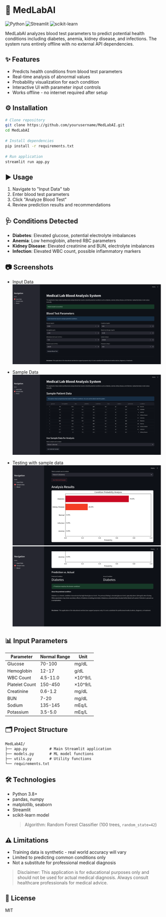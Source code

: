 # 🧪 MedLabAI

![Python](https://img.shields.io/badge/python-3.8%2B-blue)
![Streamlit](https://img.shields.io/badge/streamlit-1.22.0%2B-red)
![scikit-learn](https://img.shields.io/badge/scikit--learn-1.2.2%2B-orange)

MedLabAI analyzes blood test parameters to predict potential health conditions including diabetes, anemia, kidney disease, and infections. The system runs entirely offline with no external API dependencies.

## ✨ Features

- Predicts health conditions from blood test parameters
- Real-time analysis of abnormal values
- Probability visualization for each condition
- Interactive UI with parameter input controls
- Works offline - no internet required after setup

## ⚙️ Installation

```bash
# Clone repository
git clone https://github.com/yourusername/MedLabAI.git
cd MedLabAI

# Install dependencies
pip install -r requirements.txt

# Run application
streamlit run app.py
```

## ▶️ Usage

1. Navigate to "Input Data" tab
2. Enter blood test parameters
3. Click "Analyze Blood Test"
4. Review prediction results and recommendations

## 🩺 Conditions Detected

- **Diabetes**: Elevated glucose, potential electrolyte imbalances
- **Anemia**: Low hemoglobin, altered RBC parameters
- **Kidney Disease**: Elevated creatinine and BUN, electrolyte imbalances
- **Infection**: Elevated WBC count, possible inflammatory markers

## 📷 Screenshots

- Input Data
![Input Data](screenshots/input_data)

- Sample Data
![Sample Data](screenshots/sample_data)

- Testing with sample data 
![Prediction Success](screenshots/prediction_success)
![Sample Prediction](screenshots/sample_prediction)

## 📊 Input Parameters

| Parameter | Normal Range | Unit |
|-----------|--------------|------|
| Glucose | 70-100 | mg/dL |
| Hemoglobin | 12-17 | g/dL |
| WBC Count | 4.5-11.0 | ×10^9/L |
| Platelet Count | 150-450 | ×10^9/L |
| Creatinine | 0.6-1.2 | mg/dL |
| BUN | 7-20 | mg/dL |
| Sodium | 135-145 | mEq/L |
| Potassium | 3.5-5.0 | mEq/L |

## 🗂️ Project Structure

```
MedLabAI/
├── app.py          # Main Streamlit application
├── models.py       # ML model functions
├── utils.py        # Utility functions
└── requirements.txt
```

## 🛠 Technologies

- Python 3.8+
- pandas, numpy
- matplotlib, seaborn
- Streamlit
- scikit-learn model
  > Algorithm: Random Forest Classifier (100 trees, `random_state=42`)  

## ⚠️ Limitations

- Training data is synthetic - real world accuracy will vary
- Limited to predicting common conditions only
- Not a substitute for professional medical diagnosis
> Disclaimer: This application is for educational purposes only and should not be used for actual medical diagnosis. Always consult healthcare professionals for medical advice.

## 📄 License

MIT
